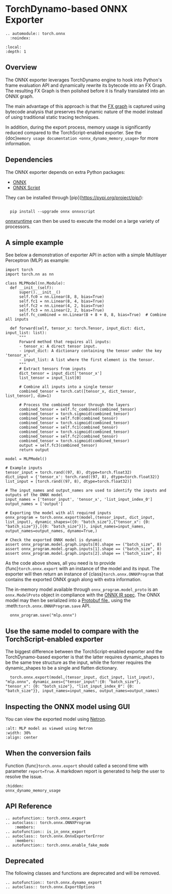 # TorchDynamo-based ONNX Exporter

```{eval-rst}
.. automodule:: torch.onnx
  :noindex:
```

```{contents}
:local:
:depth: 1
```

## Overview

The ONNX exporter leverages TorchDynamo engine to hook into Python's frame evaluation API
and dynamically rewrite its bytecode into an FX Graph.
The resulting FX Graph is then polished before it is finally translated into an ONNX graph.

The main advantage of this approach is that the [FX graph](https://pytorch.org/docs/stable/fx.html) is captured using
bytecode analysis that preserves the dynamic nature of the model instead of using traditional static tracing techniques.

In addition, during the export process, memory usage is significantly reduced compared to the TorchScript-enabled exporter.
See the {doc}`memory usage documentation <onnx_dynamo_memory_usage>` for more information.


## Dependencies

The ONNX exporter depends on extra Python packages:

  - [ONNX](https://onnx.ai)
  - [ONNX Script](https://microsoft.github.io/onnxscript)

They can be installed through [pip]{https://pypi.org/project/pip/):

```{code-block} bash

  pip install --upgrade onnx onnxscript
```

[onnxruntime](https://onnxruntime.ai) can then be used to execute the model
on a large variety of processors.

## A simple example

See below a demonstration of exporter API in action with a simple Multilayer Perceptron (MLP) as example:

```{code-block} python
import torch
import torch.nn as nn

class MLPModel(nn.Module):
  def __init__(self):
      super().__init__()
      self.fc0 = nn.Linear(8, 8, bias=True)
      self.fc1 = nn.Linear(8, 4, bias=True)
      self.fc2 = nn.Linear(4, 2, bias=True)
      self.fc3 = nn.Linear(2, 2, bias=True)
      self.fc_combined = nn.Linear(8 + 8 + 8, 8, bias=True)  # Combine all inputs

  def forward(self, tensor_x: torch.Tensor, input_dict: dict, input_list: list):
      """
      Forward method that requires all inputs:
      - tensor_x: A direct tensor input.
      - input_dict: A dictionary containing the tensor under the key 'tensor_x'.
      - input_list: A list where the first element is the tensor.
      """
      # Extract tensors from inputs
      dict_tensor = input_dict['tensor_x']
      list_tensor = input_list[0]

      # Combine all inputs into a single tensor
      combined_tensor = torch.cat([tensor_x, dict_tensor, list_tensor], dim=1)

      # Process the combined tensor through the layers
      combined_tensor = self.fc_combined(combined_tensor)
      combined_tensor = torch.sigmoid(combined_tensor)
      combined_tensor = self.fc0(combined_tensor)
      combined_tensor = torch.sigmoid(combined_tensor)
      combined_tensor = self.fc1(combined_tensor)
      combined_tensor = torch.sigmoid(combined_tensor)
      combined_tensor = self.fc2(combined_tensor)
      combined_tensor = torch.sigmoid(combined_tensor)
      output = self.fc3(combined_tensor)
      return output

model = MLPModel()

# Example inputs
tensor_input = torch.rand((97, 8), dtype=torch.float32)
dict_input = {'tensor_x': torch.rand((97, 8), dtype=torch.float32)}
list_input = [torch.rand((97, 8), dtype=torch.float32)]

# The input_names and output_names are used to identify the inputs and outputs of the ONNX model
input_names = ['tensor_input', 'tensor_x', 'list_input_index_0']
output_names = ['output']

# Exporting the model with all required inputs
onnx_program = torch.onnx.export(model,(tensor_input, dict_input, list_input), dynamic_shapes=({0: "batch_size"},{"tensor_x": {0: "batch_size"}},[{0: "batch_size"}]), input_names=input_names, output_names=output_names, dynamo=True,)

# Check the exported ONNX model is dynamic
assert onnx_program.model.graph.inputs[0].shape == ("batch_size", 8)
assert onnx_program.model.graph.inputs[1].shape == ("batch_size", 8)
assert onnx_program.model.graph.inputs[2].shape == ("batch_size", 8)
```

As the code above shows, all you need is to provide {func}`torch.onnx.export` with an instance of the model and its input.
The exporter will then return an instance of {class}`torch.onnx.ONNXProgram` that contains the exported ONNX graph along with extra information.

The in-memory model available through ``onnx_program.model_proto`` is an ``onnx.ModelProto`` object in compliance with the [ONNX IR spec](https://github.com/onnx/onnx/blob/main/docs/IR.md).
The ONNX model may then be serialized into a [Protobuf file](https://protobuf.dev/)_ using the :meth:`torch.onnx.ONNXProgram.save` API.

```{code-block} python
  onnx_program.save("mlp.onnx")
```

## Use the same model to compare with the TorchScript-enabled exporter

The biggest difference between the TorchScript-enabled exporter and the TorchDynamo-based exporter is that the latter
requires dynamic_shapes to be the same tree structure as the input, while the former
requires the dynamic_shapes to be a single and flatten dictionary.

```{code-block} python
  torch.onnx.export(model,(tensor_input, dict_input, list_input), "mlp.onnx", dynamic_axes={"tensor_input":{0: "batch_size"}, "tensor_x": {0: "batch_size"}, "list_input_index_0": {0: "batch_size"}}, input_names=input_names, output_names=output_names)
```

## Inspecting the ONNX model using GUI

You can view the exported model using [Netron](https://netron.app/).

```{image} _static/img/onnx/onnx_dynamo_mlp_model.png
:alt: MLP model as viewed using Netron
:width: 30%
:align: center
```

## When the conversion fails

Function {func}`torch.onnx.export` should called a second time with
parameter ``report=True``. A markdown report is generated to help the user
to resolve the issue.

```{toctree}
:hidden:
onnx_dynamo_memory_usage
```

## API Reference

```{eval-rst}
.. autofunction:: torch.onnx.export
.. autoclass:: torch.onnx.ONNXProgram
    :members:
.. autofunction:: is_in_onnx_export
.. autoclass:: torch.onnx.OnnxExporterError
    :members:
.. autofunction:: torch.onnx.enable_fake_mode
```

## Deprecated

The following classes and functions are deprecated and will be removed.

```{eval-rst}
.. autofunction:: torch.onnx.dynamo_export
.. autoclass:: torch.onnx.ExportOptions
```